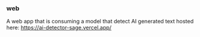### web

A web app that is consuming a model that detect AI generated text hosted here: https://ai-detector-sage.vercel.app/
